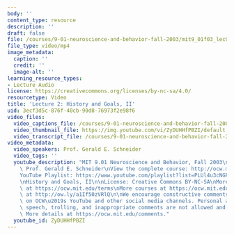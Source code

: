 ```yaml
---
body: ''
content_type: resource
description: ''
draft: false
file: /courses/9-01-neuroscience-and-behavior-fall-2003/mit9_01f03_lec02_360p_16_9.mp4
file_type: video/mp4
image_metadata:
  caption: ''
  credit: ''
  image-alt: ''
learning_resource_types:
- Lecture Audio
license: https://creativecommons.org/licenses/by-nc-sa/4.0/
resourcetype: Video
title: 'Lecture 2: History and Goals, II'
uid: 3ecf3d5c-876f-40cb-90d8-76973f2e98f6
video_files:
  video_captions_file: /courses/9-01-neuroscience-and-behavior-fall-2003/1Vp2rCB445s36WkhXLdgMRfM7px7Evlq5_transcript.webvtt
  video_thumbnail_file: https://img.youtube.com/vi/ZyDUHHfPBZI/default.jpg
  video_transcript_file: /courses/9-01-neuroscience-and-behavior-fall-2003/1Vp2rCB445s36WkhXLdgMRfM7px7Evlq5_transcript.pdf
video_metadata:
  video_speakers: Prof. Gerald E. Schneider
  video_tags: ''
  youtube_description: "MIT 9.01 Neuroscience and Behavior, Fall 2003\nInstructor:\
    \ Prof. Gerald E. Schneider\nView the complete course: http://ocw.mit.edu/courses/brain-and-cognitive-sciences/9-01-neuroscience-and-behavior-fall-2003\n\
    YouTube Playlist: https://www.youtube.com/playlist?list=PLUl4u3cNGP63U7FmbKD9KClb-94dyPJim\n\
    \nHistory and Goals, II\n\nLicense: Creative Commons BY-NC-SA\nMore information\
    \ at https://ocw.mit.edu/terms\nMore courses at https://ocw.mit.edu\nSupport OCW\
    \ at http://ow.ly/a1If50zVRlQ\n\nWe encourage constructive comments and discussion\
    \ on OCW\u2019s YouTube and other social media channels. Personal attacks, hate\
    \ speech, trolling, and inappropriate comments are not allowed and may be removed.\
    \ More details at https://ocw.mit.edu/comments."
  youtube_id: ZyDUHHfPBZI
---
```

